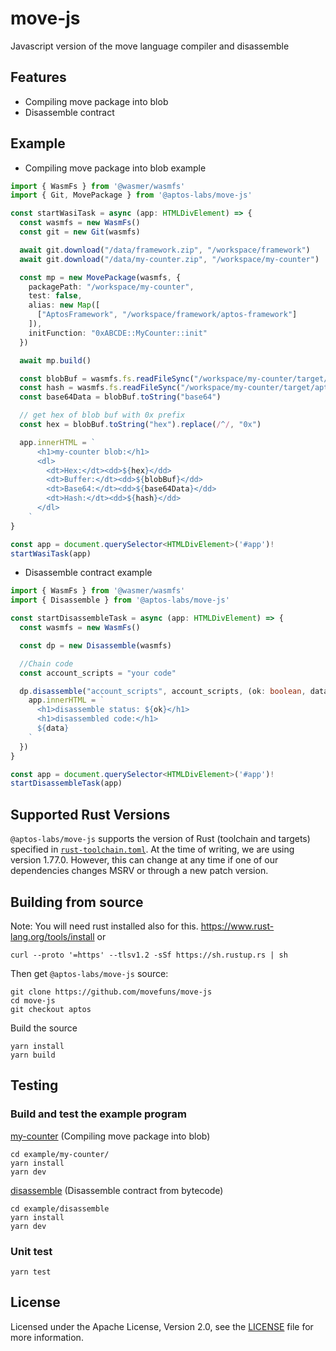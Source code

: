 # move-js

Javascript version of the move language compiler and disassemble

## Features
- Compiling move package into blob
- Disassemble contract

## Example

* Compiling move package into blob example
```ts
import { WasmFs } from '@wasmer/wasmfs'
import { Git, MovePackage } from '@aptos-labs/move-js'

const startWasiTask = async (app: HTMLDivElement) => {
  const wasmfs = new WasmFs()
  const git = new Git(wasmfs)

  await git.download("/data/framework.zip", "/workspace/framework")
  await git.download("/data/my-counter.zip", "/workspace/my-counter")

  const mp = new MovePackage(wasmfs, {
    packagePath: "/workspace/my-counter",
    test: false,
    alias: new Map([
      ["AptosFramework", "/workspace/framework/aptos-framework"]
    ]),
    initFunction: "0xABCDE::MyCounter::init"
  })

  await mp.build()

  const blobBuf = wasmfs.fs.readFileSync("/workspace/my-counter/target/aptos/release/package.blob")
  const hash = wasmfs.fs.readFileSync("/workspace/my-counter/target/aptos/release/hash.txt")
  const base64Data = blobBuf.toString("base64")

  // get hex of blob buf with 0x prefix
  const hex = blobBuf.toString("hex").replace(/^/, "0x")

  app.innerHTML = `
      <h1>my-counter blob:</h1>
      <dl>
        <dt>Hex:</dt><dd>${hex}</dd>
        <dt>Buffer:</dt><dd>${blobBuf}</dd>
        <dt>Base64:</dt><dd>${base64Data}</dd>
        <dt>Hash:</dt><dd>${hash}</dd>
      </dl>
    `
}

const app = document.querySelector<HTMLDivElement>('#app')!
startWasiTask(app)
```

* Disassemble contract example
```ts
import { WasmFs } from '@wasmer/wasmfs'
import { Disassemble } from '@aptos-labs/move-js'

const startDisassembleTask = async (app: HTMLDivElement) => {
  const wasmfs = new WasmFs()

  const dp = new Disassemble(wasmfs)

  //Chain code
  const account_scripts = "your code"

  dp.disassemble("account_scripts", account_scripts, (ok: boolean, data: string) => {
    app.innerHTML = `
      <h1>disassemble status: ${ok}</h1>
      <h1>disassembled code:</h1>
      ${data}
    `
  })
}

const app = document.querySelector<HTMLDivElement>('#app')!
startDisassembleTask(app)
```

## Supported Rust Versions

`@aptos-labs/move-js` supports the version of Rust (toolchain and targets) specified
in [`rust-toolchain.toml`](rust-toolchain.toml). At the time of writing, we are
using version 1.77.0. However, this can change at any time if one of our
dependencies changes MSRV or through a new patch version.

## Building from source

Note: You will need rust installed also for this. https://www.rust-lang.org/tools/install or

```
curl --proto '=https' --tlsv1.2 -sSf https://sh.rustup.rs | sh
```

Then get `@aptos-labs/move-js` source:

```
git clone https://github.com/movefuns/move-js
cd move-js
git checkout aptos
```

Build the source

```
yarn install
yarn build
```

## Testing

### Build and test the example program

[my-counter](/examples/my-counter/) (Compiling move package into blob)

```
cd example/my-counter/
yarn install
yarn dev
```

[disassemble](/examples/disassemble/) (Disassemble contract from bytecode)

```
cd example/disassemble
yarn install
yarn dev
```

### Unit test

```
yarn test
```

## License

Licensed under the Apache License, Version 2.0,
see the [LICENSE](LICENSE) file for more information.
